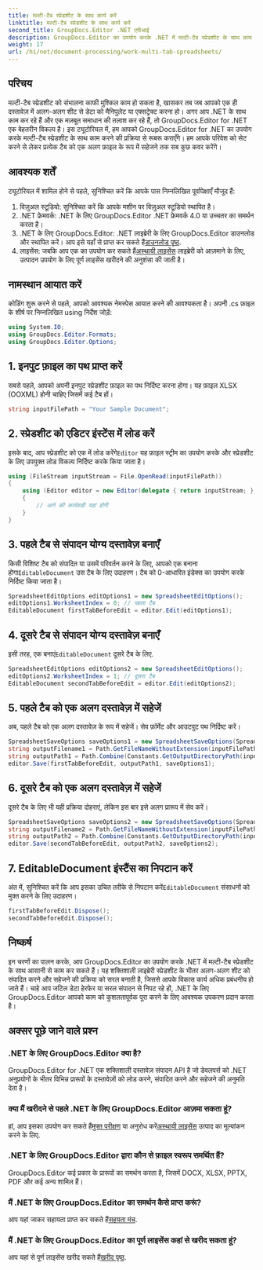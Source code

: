 ```yaml
---
title: मल्टी-टैब स्प्रेडशीट के साथ कार्य करें
linktitle: मल्टी-टैब स्प्रेडशीट के साथ कार्य करें
second_title: GroupDocs.Editor .NET एपीआई
description: GroupDocs.Editor का उपयोग करके .NET में मल्टी-टैब स्प्रेडशीट के साथ काम करना सीखें। चरण-दर-चरण मार्गदर्शिका, कोड उदाहरण और सर्वोत्तम अभ्यास शामिल हैं।
weight: 17
url: /hi/net/document-processing/work-multi-tab-spreadsheets/
---
```

## परिचय
मल्टी-टैब स्प्रेडशीट को संभालना काफी मुश्किल काम हो सकता है, खासकर तब जब आपको एक ही दस्तावेज़ में अलग-अलग शीट से डेटा को मैनिपुलेट या एक्सट्रेक्ट करना हो। अगर आप .NET के साथ काम कर रहे हैं और एक मज़बूत समाधान की तलाश कर रहे हैं, तो GroupDocs.Editor for .NET एक बेहतरीन विकल्प है। इस ट्यूटोरियल में, हम आपको GroupDocs.Editor for .NET का उपयोग करके मल्टी-टैब स्प्रेडशीट के साथ काम करने की प्रक्रिया से रूबरू कराएँगे। हम आपके परिवेश को सेट करने से लेकर प्रत्येक टैब को एक अलग फ़ाइल के रूप में सहेजने तक सब कुछ कवर करेंगे।
## आवश्यक शर्तें
ट्यूटोरियल में शामिल होने से पहले, सुनिश्चित करें कि आपके पास निम्नलिखित पूर्वापेक्षाएँ मौजूद हैं:
1. विज़ुअल स्टूडियो: सुनिश्चित करें कि आपके मशीन पर विज़ुअल स्टूडियो स्थापित है।
2. .NET फ्रेमवर्क: .NET के लिए GroupDocs.Editor .NET फ्रेमवर्क 4.0 या उच्चतर का समर्थन करता है।
3. .NET के लिए GroupDocs.Editor: .NET लाइब्रेरी के लिए GroupDocs.Editor डाउनलोड और स्थापित करें। आप इसे यहाँ से प्राप्त कर सकते हैं[डाउनलोड पृष्ठ](https://releases.groupdocs.com/editor/net/).
4.  लाइसेंस: जबकि आप एक का उपयोग कर सकते हैं[अस्थायी लाइसेंस](https://purchase.groupdocs.com/temporary-license/) लाइब्रेरी को आज़माने के लिए, उत्पादन उपयोग के लिए पूर्ण लाइसेंस खरीदने की अनुशंसा की जाती है।
## नामस्थान आयात करें
कोडिंग शुरू करने से पहले, आपको आवश्यक नेमस्पेस आयात करने की आवश्यकता है। अपनी .cs फ़ाइल के शीर्ष पर निम्नलिखित using निर्देश जोड़ें:
```csharp
using System.IO;
using GroupDocs.Editor.Formats;
using GroupDocs.Editor.Options;
```
## 1. इनपुट फ़ाइल का पथ प्राप्त करें
सबसे पहले, आपको अपनी इनपुट स्प्रेडशीट फ़ाइल का पथ निर्दिष्ट करना होगा। यह फ़ाइल XLSX (OOXML) होनी चाहिए जिसमें कई टैब हों।
```csharp
string inputFilePath = "Your Sample Document";
```
## 2. स्प्रेडशीट को एडिटर इंस्टेंस में लोड करें
 इसके बाद, आप स्प्रेडशीट को एक में लोड करेंगे`Editor` यह फ़ाइल स्ट्रीम का उपयोग करके और स्प्रेडशीट के लिए उपयुक्त लोड विकल्प निर्दिष्ट करके किया जाता है।
```csharp
using (FileStream inputStream = File.OpenRead(inputFilePath))
{
    using (Editor editor = new Editor(delegate { return inputStream; }, delegate { return new SpreadsheetLoadOptions(); }))
    {
        // आगे की कार्यवाही यहां होगी
    }
}
```
## 3. पहले टैब से संपादन योग्य दस्तावेज़ बनाएँ
 किसी विशिष्ट टैब को संपादित या उसमें परिवर्तन करने के लिए, आपको एक बनाना होगा`EditableDocument` उस टैब के लिए उदाहरण। टैब को 0-आधारित इंडेक्स का उपयोग करके निर्दिष्ट किया जाता है।
```csharp
SpreadsheetEditOptions editOptions1 = new SpreadsheetEditOptions();
editOptions1.WorksheetIndex = 0; // पहला टैब
EditableDocument firstTabBeforeEdit = editor.Edit(editOptions1);
```
## 4. दूसरे टैब से संपादन योग्य दस्तावेज़ बनाएँ
 इसी तरह, एक बनाएं`EditableDocument` दूसरे टैब के लिए.
```csharp
SpreadsheetEditOptions editOptions2 = new SpreadsheetEditOptions();
editOptions2.WorksheetIndex = 1; // दूसरा टैब
EditableDocument secondTabBeforeEdit = editor.Edit(editOptions2);
```
## 5. पहले टैब को एक अलग दस्तावेज़ में सहेजें
अब, पहले टैब को एक अलग दस्तावेज़ के रूप में सहेजें। सेव फ़ॉर्मेट और आउटपुट पथ निर्दिष्ट करें।
```csharp
SpreadsheetSaveOptions saveOptions1 = new SpreadsheetSaveOptions(SpreadsheetFormats.Xlsm);
string outputFilename1 = Path.GetFileNameWithoutExtension(inputFilePath) + "_tab1.xlsm";
string outputPath1 = Path.Combine(Constants.GetOutputDirectoryPath(inputFilePath), outputFilename1);
editor.Save(firstTabBeforeEdit, outputPath1, saveOptions1);
```
## 6. दूसरे टैब को एक अलग दस्तावेज़ में सहेजें
दूसरे टैब के लिए भी यही प्रक्रिया दोहराएं, लेकिन इस बार इसे अलग प्रारूप में सेव करें।
```csharp
SpreadsheetSaveOptions saveOptions2 = new SpreadsheetSaveOptions(SpreadsheetFormats.Xlsb);
string outputFilename2 = Path.GetFileNameWithoutExtension(inputFilePath) + "_tab2.xlsb";
string outputPath2 = Path.Combine(Constants.GetOutputDirectoryPath(inputFilePath), outputFilename2);
editor.Save(secondTabBeforeEdit, outputPath2, saveOptions2);
```
## 7. EditableDocument इंस्टैंस का निपटान करें
 अंत में, सुनिश्चित करें कि आप इसका उचित तरीके से निपटान करें`EditableDocument` संसाधनों को मुक्त करने के लिए उदाहरण।
```csharp
firstTabBeforeEdit.Dispose();
secondTabBeforeEdit.Dispose();
```

## निष्कर्ष
इन चरणों का पालन करके, आप GroupDocs.Editor का उपयोग करके .NET में मल्टी-टैब स्प्रेडशीट के साथ आसानी से काम कर सकते हैं। यह शक्तिशाली लाइब्रेरी स्प्रेडशीट के भीतर अलग-अलग शीट को संपादित करने और सहेजने की प्रक्रिया को सरल बनाती है, जिससे आपके विकास कार्य अधिक प्रबंधनीय हो जाते हैं। चाहे आप जटिल डेटा हेरफेर या सरल संपादन से निपट रहे हों, .NET के लिए GroupDocs.Editor आपको काम को कुशलतापूर्वक पूरा करने के लिए आवश्यक उपकरण प्रदान करता है।
## अक्सर पूछे जाने वाले प्रश्न
### .NET के लिए GroupDocs.Editor क्या है?
GroupDocs.Editor for .NET एक शक्तिशाली दस्तावेज़ संपादन API है जो डेवलपर्स को .NET अनुप्रयोगों के भीतर विभिन्न प्रारूपों के दस्तावेज़ों को लोड करने, संपादित करने और सहेजने की अनुमति देता है।
### क्या मैं खरीदने से पहले .NET के लिए GroupDocs.Editor आज़मा सकता हूं?
 हां, आप इसका उपयोग कर सकते हैं[मुफ्त परीक्षण](https://releases.groupdocs.com/) या अनुरोध करें[अस्थायी लाइसेंस](https://purchase.groupdocs.com/temporary-license/) उत्पाद का मूल्यांकन करने के लिए.
### .NET के लिए GroupDocs.Editor द्वारा कौन से फ़ाइल स्वरूप समर्थित हैं?
GroupDocs.Editor कई प्रकार के प्रारूपों का समर्थन करता है, जिसमें DOCX, XLSX, PPTX, PDF और कई अन्य शामिल हैं।
### मैं .NET के लिए GroupDocs.Editor का समर्थन कैसे प्राप्त करूं?
 आप यहां जाकर सहायता प्राप्त कर सकते हैं[सहयता मंच](https://forum.groupdocs.com/c/editor/20).
### मैं .NET के लिए GroupDocs.Editor का पूर्ण लाइसेंस कहां से खरीद सकता हूं?
 आप यहां से पूर्ण लाइसेंस खरीद सकते हैं[खरीद पृष्ठ](https://purchase.groupdocs.com/buy).